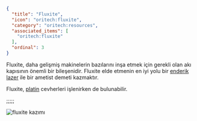 ```json
{
  "title": "Fluxite",
  "icon": "oritech:fluxite",
  "category": "oritech:resources",
  "associated_items": [
    "oritech:fluxite"
  ],
  "ordinal": 3
}
```

Fluxite, daha gelişmiş makinelerin bazılarını inşa etmek için gerekli olan akı kapısının önemli bir bileşenidir. Fluxite elde etmenin en iyi yolu bir [enderik lazer](^oritech:interaction/enderic_laser) ile bir ametist demeti kazmaktır.

Fluxite, [platin](^oritech:resources/platinum) cevherleri işlenirken de bulunabilir.

;;;;;

![fluxite kazımı](^oritech:laser_fluxite.png,fit)

